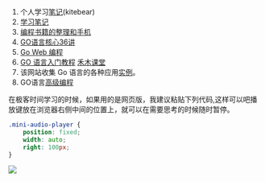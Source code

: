1. 个人学习[笔记](https://github.com/kitebear/go_exercise)(kitebear)
2. [学习笔记](https://github.com/qyuhen/book)
3. [编程书籍的整理和手机](https://github.com/KeKe-Li/book)
4. [GO语言核心36讲](https://time.geekbang.org/column/article/12655)
5. [Go Web 编程](https://www.kancloud.cn/kancloud/web-application-with-golang/44128)
6. [GO 语言入门教程](https://songjiayang.gitbooks.io/go-basic-courses/content/ch5/custom.html) [禾木课堂](https://space.bilibili.com/276273794/)
7. 该网站收集 Go 语言的各种应用[实例](https://golangexample.com/)。
8. GO语言[高级编程](https://docs.hacknode.org/gopl-zh/ch0/ch0-01.html)

在极客时间学习的时候，如果用的是网页版，我建议粘贴下列代码,这样可以吧播放键放在浏览器右侧中间的位置上，就可以在需要思考的时候随时暂停。

```css
.mini-audio-player {
	position: fixed;
    width: auto;
    right: 100px;    
}
```

![](https://ws2.sinaimg.cn/large/006tNc79gy1fz7cbghul1j30u03fh17l.jpg)

